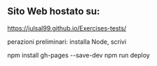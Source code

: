 ## Sito Web hostato su:
[https://julsal99.github.io/Exercises-tests/
](https://julssal99.github.io/Exercises-tests/)


perazioni preliminari: installa Node, scrivi

npm install gh-pages --save-dev
npm run deploy
